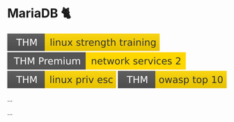 # MariaDB 🐈

[![linuxstrengthtraining](../../../../cybersecurity/_badges/thm/linuxstrengthtraining.svg)](https://tryhackme.com/room/linuxstrengthtraining)
[![networkservices2](../../../../cybersecurity/_badges/thmp/networkservices2.svg)](https://tryhackme.com/room/networkservices2)
[![linuxprivesc](../../../../cybersecurity/_badges/thm/linuxprivesc.svg)](https://tryhackme.com/room/linuxprivesc)
[![owasptop10](../../../../cybersecurity/_badges/thm/owasptop10.svg)](https://tryhackme.com/room/owasptop10)

<div class="row row-cols-lg-2"><div>

...
</div><div>

...
</div></div>